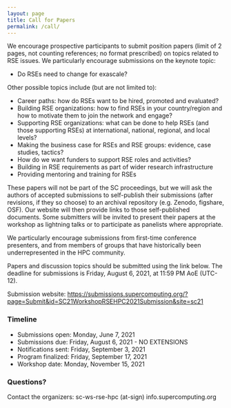 ```yaml
---
layout: page
title: Call for Papers
permalink: /call/
---
```


We encourage prospective participants to submit position papers (limit of 2 pages, not counting references; no format prescribed) on topics related to RSE issues.  We particularly encourage submissions on the keynote topic:
- Do RSEs need to change for exascale?

Other possible topics include (but are not limited to):
- Career paths:  how do RSEs want to be hired, promoted and evaluated?
- Building RSE organizations:  how to find RSEs in your country/region and how to motivate them to join the network and engage?
- Supporting RSE organizations:  what can be done to help RSEs (and those supporting RSEs) at international, national, regional, and local levels?
- Making the business case for RSEs and RSE groups:  evidence, case studies, tactics?
- How do we want funders to support RSE roles and activities?
- Building in RSE requirements as part of wider research infrastructure
- Providing mentoring and training for RSEs

These papers will not be part of the SC proceedings, but we will ask the authors of accepted submissions to self-publish their submissions (after revisions, if they so choose) to an archival repository (e.g. Zenodo, figshare, OSF). Our website will then provide links to those self-published documents. Some submitters will be invited to present their papers at the workshop as lightning talks or to participate as panelists where appropriate.

We particularly encourage submissions from first-time conference presenters, and from members of groups that have historically been underrepresented in the HPC community.

Papers and discussion topics should be submitted using the link below.  The deadline for submissions is Friday, August 6, 2021, at 11:59 PM AoE (UTC-12).

Submission website:
<https://submissions.supercomputing.org/?page=Submit&id=SC21WorkshopRSEHPC2021Submission&site=sc21>

### Timeline

- Submissions open:  Monday, June 7, 2021
- Submissions due:  Friday, August 6, 2021 - NO EXTENSIONS
- Notifications sent:  Friday, September 3, 2021
- Program finalized:  Friday, September 17, 2021
- Workshop date:  Monday, November 15, 2021

### Questions?

Contact the organizers:   sc-ws-rse-hpc (at-sign) info.supercomputing.org

